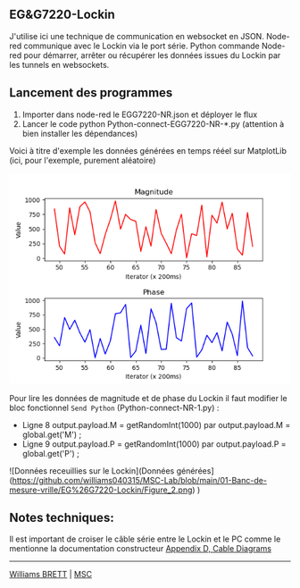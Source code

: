 ## EG&G7220-Lockin

J'utilise ici une technique de communication en websocket en JSON. Node-red communique avec le Lockin via le port série. Python commande Node-red pour démarrer, arrêter ou récupérer les données issues du Lockin par les tunnels en websockets.

## Lancement des programmes
1. Importer dans node-red le EGG7220-NR.json et déployer le flux
2. Lancer le code python Python-connect-EGG7220-NR-*.py (attention à bien installer les dépendances)

Voici à titre d'exemple les données générées en temps rééel sur MatplotLib (ici, pour l'exemple, purement aléatoire)

![Données générées](https://github.com/williams040315/MSC-Lab/blob/main/01-Banc-de-mesure-vrille/EG%26G7220-Lockin/Figure_1.png)

Pour lire les données de magnitude et de phase du Lockin il faut modifier le bloc fonctionnel `Send Python` (Python-connect-NR-1.py) :
* Ligne 8 output.payload.M = getRandomInt(1000) par output.payload.M = global.get('M') ; 
* Ligne 9 output.payload.P = getRandomInt(1000) par output.payload.P = global.get('P') ;

![Données receuillies sur le Lockin](Données générées](https://github.com/williams040315/MSC-Lab/blob/main/01-Banc-de-mesure-vrille/EG%26G7220-Lockin/Figure_2.png)
)
## Notes techniques: 
Il est important de croiser le câble série entre le Lockin et le PC comme le mentionne la documentation constructeur [Appendix D, Cable Diagrams](https://github.com/williams040315/MSC-Lab/blob/main/01-Banc-de-mesure-vrille/Docs/manual-7220-EG%26G%5B35%5D.pdf)

------------------------------------------------------------------------------------------------------------------------------------------
[Williams BRETT](williams.brett@univ-paris-diderot.fr) | [MSC](http://www.msc.univ-paris-diderot.fr/)
